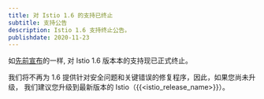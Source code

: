 ```yaml
---
title: 对 Istio 1.6 的支持已终止
subtitle: 支持公告
description: Istio 1.6 支持终止公告。
publishdate: 2020-11-23
---
```


如[先前宣布](/zh/news/support/announcing-1.6-eol/)的一样, 对 Istio 1.6  版本本的支持现已正式终止。

我们将不再为 1.6 提供针对安全问题和关键错误的修复程序，因此，如果您尚未升级，
我们建议您升级到最新版本的 Istio（{{<istio_release_name>}}）。
